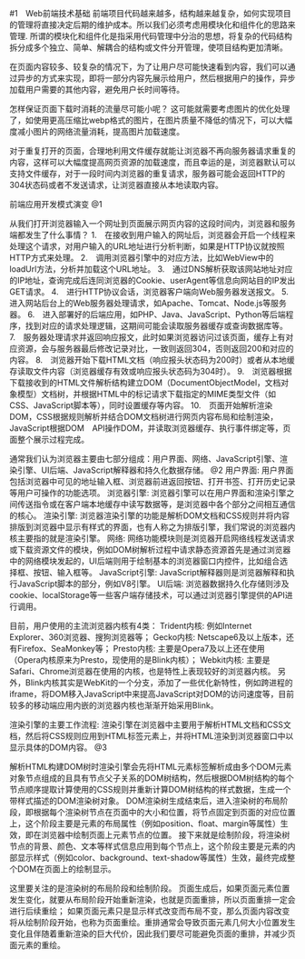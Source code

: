 #1　Web前端技术基础
前端项目代码越来越多，结构越来越复杂，如何实现项目的管理将直接决定后期的维护成本。所以我们必须考虑用模块化和组件化的思路来管理.
所谓的模块化和组件化是指采用代码管理中分治的思想，将复杂的代码结构拆分成多个独立、简单、解耦合的结构或文件分开管理，使项目结构更加清晰。

在页面内容较多、较复杂的情况下，为了让用户尽可能快速看到内容，我们可以通过异步的方式来实现，即将一部分内容先展示给用户，然后根据用户的操作，异步加载用户需要的其他内容，避免用户长时间等待。

怎样保证页面下载时消耗的流量尽可能小呢？
这可能就需要考虑图片的优化处理了，如使用更高压缩比webp格式的图片，在图片质量不降低的情况下，可以大幅度减小图片的网络流量消耗，提高图片加载速度。

对于重复打开的页面，合理地利用文件缓存就能让浏览器不再向服务器请求重复的内容，这样可以大幅度提高网页资源的加载速度，而且幸运的是，浏览器默认可以支持文件缓存，对于一段时间内浏览器的重复请求，服务器可能会返回HTTP的304状态码或者不发送请求，让浏览器直接从本地读取内容。

前端应用开发模式演变
@1

从我们打开浏览器输入一个网址到页面展示网页内容的这段时间内，浏览器和服务端都发生了什么事情？
1.　在接收到用户输入的网址后，浏览器会开启一个线程来处理这个请求，对用户输入的URL地址进行分析判断，如果是HTTP协议就按照HTTP方式来处理。
2.　调用浏览器引擎中的对应方法，比如WebView中的loadUrl方法，分析并加载这个URL地址。
3.　通过DNS解析获取该网站地址对应的IP地址，查询完成后连同浏览器的Cookie、userAgent等信息向网站目的IP发出GET请求。
4.　进行HTTP协议会话，浏览器客户端向Web服务器发送报文。
5.　进入网站后台上的Web服务器处理请求，如Apache、Tomcat、Node.js等服务器。
6.　进入部署好的后端应用，如PHP、Java、JavaScript、Python等后端程序，找到对应的请求处理逻辑，这期间可能会读取服务器缓存或查询数据库等。
7.　服务器处理请求并返回响应报文，此时如果浏览器访问过该页面，缓存上有对应资源，会与服务器最后修改记录对比，一致则返回304，否则返回200和对应的内容。
8.　浏览器开始下载HTML文档（响应报头状态码为200时）或者从本地缓存读取文件内容（浏览器缓存有效或响应报头状态码为304时）。
9.　浏览器根据下载接收到的HTML文件解析结构建立DOM（DocumentObjectModel，文档对象模型）文档树，并根据HTML中的标记请求下载指定的MIME类型文件（如CSS、JavaScript脚本等），同时设置缓存等内容。
10.　页面开始解析渲染DOM，CSS根据规则解析并结合DOM文档树进行网页内容布局和绘制渲染，JavaScript根据DOM　API操作DOM，并读取浏览器缓存、执行事件绑定等，页面整个展示过程完成。

通常我们认为浏览器主要由七部分组成：用户界面、网络、JavaScript引擎、渲染引擎、UI后端、JavaScript解释器和持久化数据存储。
@2
用户界面:
用户界面包括浏览器中可见的地址输入框、浏览器前进返回按钮、打开书签、打开历史记录等用户可操作的功能选项。
浏览器引擎:
浏览器引擎可以在用户界面和渲染引擎之间传送指令或在客户端本地缓存中读写数据等，是浏览器中各个部分之间相互通信的核心。
渲染引擎:
浏览器渲染引擎的功能是解析DOM文档和CSS规则并将内容排版到浏览器中显示有样式的界面，也有人称之为排版引擎，我们常说的浏览器内核主要指的就是渲染引擎。
网络:
网络功能模块则是浏览器开启网络线程发送请求或下载资源文件的模块，例如DOM树解析过程中请求静态资源首先是通过浏览器中的网络模块发起的，UI后端则用于绘制基本的浏览器窗口内控件，比如组合选择框、按钮、输入框等。
JavaScript引擎:
JavaScript解释器则是浏览器解释和执行JavaScript脚本的部分，例如V8引擎。
UI后端:
浏览器数据持久化存储则涉及cookie、localStorage等一些客户端存储技术，可以通过浏览器引擎提供的API进行调用。


目前，用户使用的主流浏览器内核有4类：
Trident内核:
例如Internet　Explorer、360浏览器、搜狗浏览器等；
Gecko内核:
Netscape6及以上版本，还有Firefox、SeaMonkey等；
Presto内核:
主要是Opera7及以上还在使用（Opera内核原来为Presto，现使用的是Blink内核）；
Webkit内核:
主要是Safari、Chrome浏览器在使用的内核，也是特性上表现较好的浏览器内核。
另外，Blink内核其实是WebKit的一个分支，添加了一些优化新特性，例如跨进程的iframe，将DOM移入JavaScript中来提高JavaScript对DOM的访问速度等，目前较多的移动端应用内嵌的浏览器内核也渐渐开始采用Blink。


渲染引擎的主要工作流程:
渲染引擎在浏览器中主要用于解析HTML文档和CSS文档，然后将CSS规则应用到HTML标签元素上，并将HTML渲染到浏览器窗口中以显示具体的DOM内容。
@3

解析HTML构建DOM树时渲染引擎会先将HTML元素标签解析成由多个DOM元素对象节点组成的且具有节点父子关系的DOM树结构，然后根据DOM树结构的每个节点顺序提取计算使用的CSS规则并重新计算DOM树结构的样式数据，生成一个带样式描述的DOM渲染树对象。
DOM渲染树生成结束后，进入渲染树的布局阶段，即根据每个渲染树节点在页面中的大小和位置，将节点固定到页面的对应位置上，这个阶段主要是元素的布局属性（例如position、float、margin等属性）生效，即在浏览器中绘制页面上元素节点的位置。
接下来就是绘制阶段，将渲染树节点的背景、颜色、文本等样式信息应用到每个节点上，这个阶段主要是元素的内部显示样式（例如color、background、text-shadow等属性）生效，最终完成整个DOM在页面上的绘制显示。

这里要关注的是渲染树的布局阶段和绘制阶段。
页面生成后，如果页面元素位置发生变化，就要从布局阶段开始重新渲染，也就是页面重排，所以页面重排一定会进行后续重绘；
如果页面元素只是显示样式改变而布局不变，那么页面内容改变将从绘制阶段开始，也称为页面重绘。重排通常会导致页面元素几何大小位置发生变化且伴随着重新渲染的巨大代价，因此我们要尽可能避免页面的重排，并减少页面元素的重绘。

